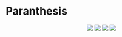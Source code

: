 # Paranthesis

<p align="center">
  <a href="https://github.com/Athis-Offsec/Paranthesis" rel="nofollow"><img src="https://img.shields.io/badge/version-1.0-red.svg" style="max-width:100%;"></a>
  <a href="https://www.python.org/" rel="nofollow"><img src="https://img.shields.io/badge/python-3.X-green.svg" style="max-width:100%;"></a>
  <a href="https://github.com/Athis-Offsec/Paranthesis" rel="nofollow"><img src="https://img.shields.io/badge/status-beta-brightgreen.svg" style="max-width:100%;"></a>
  <a href="https://github.com/Athis-Offsec/Paranthesis/blob/master/LICENSE" rel="nofollow"><img src="https://img.shields.io/badge/license-GPL-blue.svg" style="max-width:100%;"></a>

